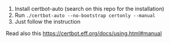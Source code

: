 1. Install certbot-auto (search on this repo for the installation)
2. Run `./certbot-auto --no-bootstrap certonly --manual`
3. Just follow the instruction

Read also this https://certbot.eff.org/docs/using.html#manual
